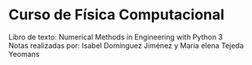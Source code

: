 # Curso de Física Computacional
Libro de texto: Numerical Methods in Engineering with Python 3 \
Notas realizadas por: Isabel Domínguez Jiménez y Maria elena Tejeda Yeomans
